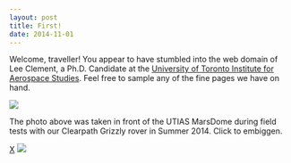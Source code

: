```yaml
---
layout: post
title: First!
date: 2014-11-01
---
```


Welcome, traveller! You appear to have stumbled into the web domain of Lee Clement, a Ph.D. Candidate at the <a href="http://www.utias.utoronto.ca/">University of Toronto Institute for Aerospace Studies</a>. Feel free to sample any of the fine pages we have on hand.

<a href="#!"><img src="{{ site.url }}/assets/grizzly-marsdome-summer-2014.JPG"/></a>

The photo above was taken in front of the UTIAS MarsDome during field tests with our Clearpath Grizzly rover in Summer 2014. Click to embiggen.

<div id="!" class="modal-dialog">
    <div><a href="" title="Close" class="close">X</a>
    	<img src="{{ site.url }}/assets/grizzly-marsdome-summer-2014.JPG"/>
    </div>
</div>